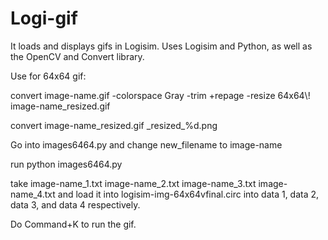 Logi-gif
========

It loads and displays gifs in Logisim. Uses Logisim and Python, as well as the OpenCV and Convert library.

<p>Use for 64x64 gif:</p>
<p>convert image-name.gif -colorspace Gray -trim +repage -resize 64x64\! image-name_resized.gif</p>
<p>convert image-name_resized.gif <image-name>_resized_%d.png</p>
<p>Go into images6464.py and change new_filename to image-name</p>
<p>run python images6464.py</p>
<p>take image-name_1.txt image-name_2.txt image-name_3.txt image-name_4.txt and load it into logisim-img-64x64vfinal.circ into data 1, data 2, data 3, and data 4 respectively.</p>
<p>Do Command+K to run the gif.</p>


